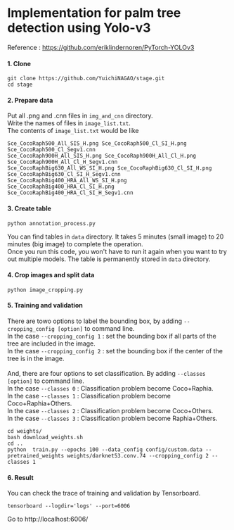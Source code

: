 # Implementation for palm tree detection using Yolo-v3 

Reference : https://github.com/eriklindernoren/PyTorch-YOLOv3
 
#### 1. Clone
 ```
 git clone https://github.com/YuichiNAGAO/stage.git
 cd stage
 ```

#### 2. Prepare data

Put all .png and .cnn files in `img_and_cnn` directory.  <br>
Write the names of files in `image_list.txt`. <br>
The contents of `image_list.txt` would be like
 ```
 Sce_CocoRaph500_All_SIS_H.png Sce_CocoRaph500_Cl_SI_H.png Sce_CocoRaph500_Cl_Segv1.cnn
Sce_CocoRaph900H_All_SIS_H.png Sce_CocoRaph900H_All_Cl_H.png Sce_CocoRaph900H_All_Cl_H_Segv1.cnn
Sce_CocoRaphBig630_All_WS_SI_H.png Sce_CocoRaphBig630_Cl_SI_H.png Sce_CocoRaphBig630_Cl_SI_H_Segv1.cnn
Sce_CocoRaphBig400_HRA_All_WS_SI_H.png Sce_CocoRaphBig400_HRA_Cl_SI_H.png Sce_CocoRaphBig400_HRA_Cl_SI_H_Segv1.cnn
 ```

#### 3. Create table
```
python annotation_process.py
```
You can find tables in `data` directory.
It takes 5 minutes (small image) to 20 minutes (big image) to complete the operation.<br>
Once you run this code, you won't have to run it again when you want to try out multiple models. The table is permanently stored in `data` directory.

#### 4. Crop images and split data
```
python image_cropping.py
```
 
#### 5. Training and validation
There are towo options to label the bounding box, by adding `--cropping_config [option]` to command line.<br>
In the case `--cropping_config 1` : set the bounding box if all parts of the tree are included in the image. <br>
In the case `--cropping_config 2` : set the bounding box if the center of the tree is in the image.<br><br>
And, there are four options to set classification. By adding `--classes [option]` to command line.<br>
In the case `--classes 0` : Classification problem become Coco+Raphia.  <br>
In the case `--classes 1` : Classification problem become Coco+Raphia+Others.<br>
In the case `--classes 2` : Classification problem become Coco+Others. <br>
In the case `--classes 3` : Classification problem become Raphia+Others.<br>
```
cd weights/
bash download_weights.sh
cd ..
python  train.py --epochs 100 --data_config config/custom.data --pretrained_weights weights/darknet53.conv.74 --cropping_config 2 --classes 1
```

#### 6. Result
You can check the trace of training and validation by Tensorboard.
```
tensorboard --logdir='logs' --port=6006
```
Go to http://localhost:6006/
